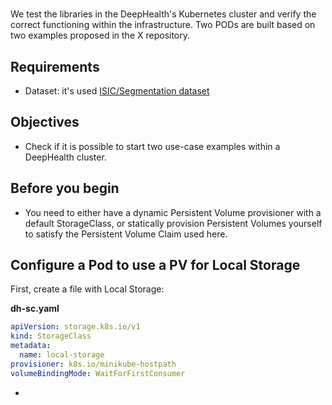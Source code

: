 # 

We test the libraries in the DeepHealth's Kubernetes cluster and verify the correct functioning within the infrastructure. Two PODs are built based on two examples proposed in the X repository.

## Requirements

- Dataset: it's used [ISIC/Segmentation dataset](https://github.com/deephealthproject/use_case_pipeline/blob/master/README.md)

## Objectives

- Check if it is possible to start two use-case examples within a DeepHealth cluster.

## Before you begin

- You need to either have a dynamic Persistent Volume provisioner with a default StorageClass, or statically provision Persistent Volumes yourself to satisfy the Persistent Volume Claim used here.

## Configure a Pod to use a PV for Local Storage

First, create a file with Local Storage: 

**dh-sc.yaml**
```yaml
apiVersion: storage.k8s.io/v1
kind: StorageClass
metadata:
  name: local-storage
provisioner: k8s.io/minikube-hostpath
volumeBindingMode: WaitForFirstConsumer
```
-  
